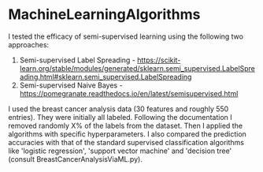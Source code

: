 # MachineLearningAlgorithms

I tested the efficacy of semi-supervised learning using the following two approaches:

1. Semi-supervised Label Spreading - https://scikit-learn.org/stable/modules/generated/sklearn.semi_supervised.LabelSpreading.html#sklearn.semi_supervised.LabelSpreading
2. Semi-supervised Naive Bayes - https://pomegranate.readthedocs.io/en/latest/semisupervised.html

I used the breast cancer analysis data (30 features and roughly 550 entries). They were initially all labeled. Following the documentation I removed randomly X% of the labels from the dataset. Then I applied the algorithms with specific hyperparameters. I also compared the prediction accuracies with that of the standard supervised classification algorithms like 'logistic regression', 'support vector machine' and 'decision tree' (consult BreastCancerAnalysisViaML.py).
